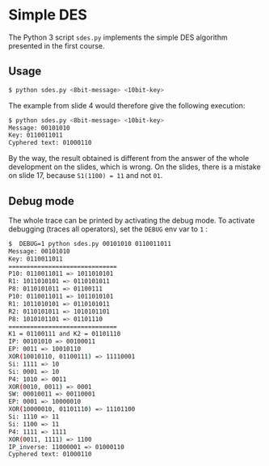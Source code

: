 # Simple DES

The Python 3 script `sdes.py` implements the simple DES algorithm presented in the first course.

## Usage

```bash
$ python sdes.py <8bit-message> <10bit-key>
```

The example from slide 4 would therefore give the following execution:

```bash
$ python sdes.py <8bit-message> <10bit-key>
Message: 00101010
Key: 0110011011
Cyphered text: 01000110
```

By the way, the result obtained is different from the answer of the whole
development on the slides, which is wrong. On the slides, there is a mistake on
slide 17, because `S1(1100) = 11` and not `01`.

## Debug mode

The whole trace can be printed by activating the debug mode. To activate
debugging (traces all operators), set the `DEBUG` env var to `1` :

```bash
$  DEBUG=1 python sdes.py 00101010 0110011011
Message: 00101010
Key: 0110011011
==============================
P10: 0110011011 => 1011010101
R1: 1011010101 => 0110101011
P8: 0110101011 => 01100111
P10: 0110011011 => 1011010101
R1: 1011010101 => 0110101011
R2: 0110101011 => 1010101101
P8: 1010101101 => 01101110
==============================
K1 = 01100111 and K2 = 01101110
IP: 00101010 => 00100011
EP: 0011 => 10010110
XOR(10010110, 01100111) => 11110001
Si: 1111 => 10
Si: 0001 => 10
P4: 1010 => 0011
XOR(0010, 0011) => 0001
SW: 00010011 => 00110001
EP: 0001 => 10000010
XOR(10000010, 01101110) => 11101100
Si: 1110 => 11
Si: 1100 => 11
P4: 1111 => 1111
XOR(0011, 1111) => 1100
IP_inverse: 11000001 => 01000110
Cyphered text: 01000110
```
